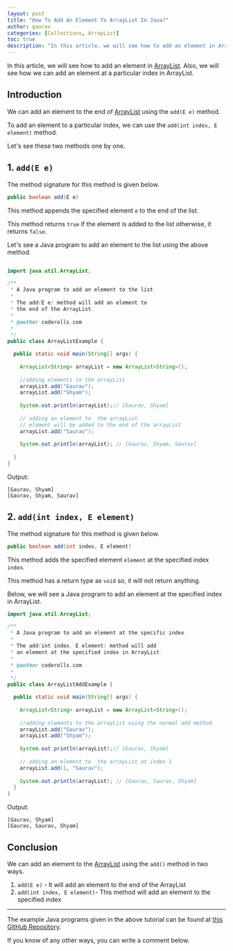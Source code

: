 ```yaml
---
layout: post
title: "How To Add An Element To ArrayList In Java?"
author: gaurav
categories: [Collections, ArrayList]
toc: true
description: "In this article, we will see how to add an element in ArrayList. Also, we will see how we can add an element at a particular index in ArrayList."
---
```


In this article, we will see how to add an element in [ArrayList](https://coderolls.com/arraylist-in-java/). Also, we will see how we can add an element at a particular index in ArrayList.

## Introduction

We can add an element to the end of [ArrayList](https://coderolls.com/arraylist-in-java/) using the `add(E e)` method. 

To add an element to a particular index, we can use the `add(int index, E element)` method.

Let's see these two methods one by one.

## 1. `add(E e)`

The method signature for this method is given below.

```java
public boolean add(E e)
```

This method appends the specified element `e` to the end of the list.

This method returns `true` if the element is added to the list otherwise, it returns `false`.

Let's see a Java program to add an element to the list using the above method.

```java

import java.util.ArrayList;

/**
 * A Java program to add an element to the list.
 * 
 * The add(E e) method will add an element to 
 * the end of the ArrayList.
 * 
 * @author coderolls.com
 *
 */
public class ArrayListExample {

  public static void main(String[] args) {
  
    ArrayList<String> arrayList = new ArrayList<String>();
    
    //adding elements to the arrayList
    arrayList.add("Gaurav");
    arrayList.add("Shyam");
    
    System.out.println(arrayList);// [Gaurav, Shyam]
    
    // adding an element to  the arrayList
    // element will be added to the end of the arrayList
    arrayList.add("Saurav");
    
    System.out.println(arrayList); // [Gaurav, Shyam, Saurav]
  
  }
}
```
Output:
```
[Gaurav, Shyam]
[Gaurav, Shyam, Saurav]
```

## 2. `add(int index, E element)`

The method signature for this method is given below.

```java
public boolean add(int index, E element)
```

This method adds the specified element `element` at the specified index `index`.

This method has a return type as `void` so, it will not return anything.

Below, we will see a Java program to add an element at the specified index in ArrayList.

```java
import java.util.ArrayList;

/**
 * A Java program to add an element at the specific index.
 * 
 * The add(int index, E element) method will add 
 * an element at the specified index in ArrayList.
 * 
 * @author coderolls.com
 *
 */
public class ArrayListAddExample {

  public static void main(String[] args) {
  
    ArrayList<String> arrayList = new ArrayList<String>();
    
    //adding elements to the arrayList using the normal add method
    arrayList.add("Gaurav");
    arrayList.add("Shyam");
    
    System.out.println(arrayList);// [Gaurav, Shyam]
    
    // adding an element to  the arrayList at index 1
    arrayList.add(1, "Saurav");
    
    System.out.println(arrayList); // [Gaurav, Saurav, Shyam]
  }
}
```
Output:

```
[Gaurav, Shyam]
[Gaurav, Saurav, Shyam]
```

## Conclusion

We can add an element to the [ArrayList](https://coderolls.com/arraylist-in-java/) using the `add()` method in two ways.
1. `add(E e)` - It will add an element to the end of the ArrayList
2. `add(int index, E element)`- This method will add an element to the specified index

---

The example Java programs given in the above tutorial can be found at [this GitHub Repository](https://github.com/coderolls/blogpost-coding-examples/tree/main/collections/arraylist/add-element-in-arraylist).

If you know of any other ways, you can write a comment below.

